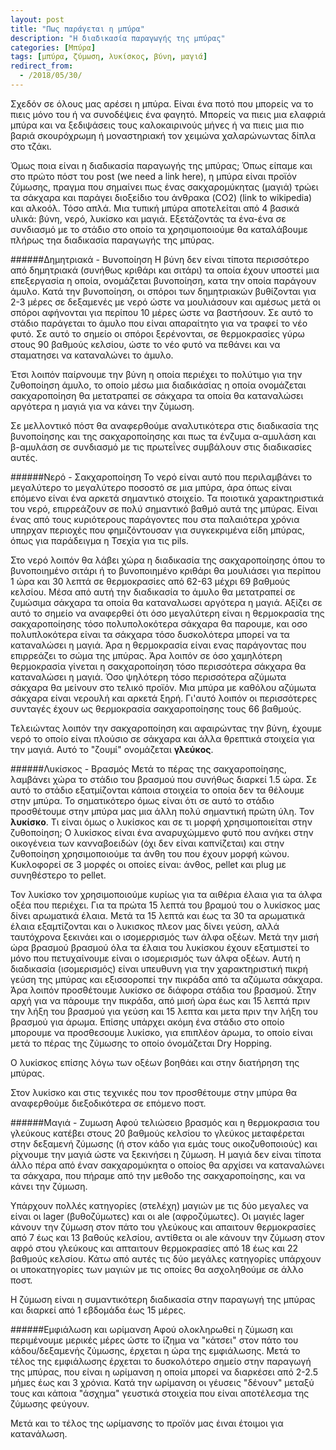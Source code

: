 ```yaml
---
layout: post
title: "Πως παράγεται η μπύρα"
description: "Η διαδικασία παραγωγής της μπύρας"
categories: [Μπύρα]
tags: [μπύρα, ζύμωση, λυκίσκος, βύνη, μαγιά]
redirect_from:
  - /2018/05/30/
---
```


Σχεδόν σε όλους μας αρέσει η μπύρα. Είναι ένα ποτό που μπορείς να το πιεις μόνο του ή να συνοδέψεις ένα φαγητό.
Μπορείς να πιεις μια ελαφριά μπύρα και να ξεδιψάσεις τους καλοκαιρινούς μήνες ή να πιεις μια πιο βαριά σκουρόχρωμη ή μοναστηριακή τον χειμώνα χαλαρώνωντας δίπλα στο τζάκι.

Όμως ποια είναι η διαδικασία παραγωγής της μπύρας; Όπως είπαμε και στο πρώτο πόστ του post (we need a link here), η μπύρα είναι προϊόν ζύμωσης, 
πραγμα που σημαίνει πως ένας σακχαρομύκητας (μαγιά) τρώει τα σάκχαρα και παράγει διοξείδιο του άνθρακα (CO2) (link to wikipedia) και αλκοόλ. Τόσο απλά.
Μια τυπική μπύρα αποτελείται από 4 βασικά υλικά: βύνη, νερό, λυκίσκο και μαγιά. Εξετάζοντάς τα ένα-ένα σε συνδιασμό με το στάδιο στο οποίο τα χρησιμοποιούμε θα καταλάβουμε πλήρως τηα διαδικασία παραγωγής της μπύρας.

######Δημητριακά - Βυνοποίηση
Η βύνη δεν είναι τίποτα περισσότερο από δημητριακά (συνήθως κριθάρι και σιτάρι) τα οποία έχουν υποστεί μια επεξεργασία η οποία, ονομάζεται βυνοποίηση, κατα την οποία παράγουν άμυλο.
Κατά την βυνοποίηση, οι σπόροι των δημητριακών βυθίζονται για 2-3 μέρες σε δεξαμενές με νερό ώστε να μουλιάσουν και αμέσως μετά οι σπόροι αφήνονται για περίπου 10 μέρες ώστε να βαστήσουν. 
Σε αυτό το στάδιο παράγεται το άμυλο που είναι απαραίτητο για να τραφεί το νέο φυτό. 
Σε αυτό το σημείο οι σπόροι ξερένονται, σε θερμοκρασίες γύρω στους 90 βαθμούς κελσίου, ώστε το νέο φυτό να πεθάνει και να σταματησει να καταναλώνει το άμυλο.

Έτσι λοιπόν παίρνουμε την βύνη η οποία περιέχει το πολύτιμο για την ζυθοποίηση άμυλο, 
το οποίο μέσω μια διαδικάσίας η οποία ονομάζεται σακχαροποίηση θα μετατραπεί σε σάκχαρα τα οποία θα καταναλώσει αργότερα η μαγιά για να κάνει την ζύμωση.

Σε μελλοντικό πόστ θα αναφερθούμε αναλυτικότερα στις διαδικασία της βυνοποίησης και της σακχαροποίησης και πως τα ένζυμα α-αμυλάση και β-αμυλάση σε συνδιασμό με τις πρωτεΐνες συμβάλουν στις διαδικασίες αυτές. 

######Νερό - Σακχαροποίηση
Το νερό είναι αυτό που περιλαμβάνει το μεγαλύτερο το μεγαλύτερο ποσοστό σε μια μπύρα, άρα όπως είναι επόμενο είναι ένα αρκετά σημαντικό στοιχείο. 
Τα ποιοτικά χαρακτηριστικά του νερό, επιρρεάζουν σε πολύ σημαντικό βαθμό αυτά της μπύρας. 
Είναι ένας από τους κυριότερους παράγοντες που στα παλαιότερα χρόνια υπηρχαν περιοχές που φημιζόντουσαν για συγκεκριμένα είδη μπύρας, όπως για παράδειγμα η Τσεχία για τις pils.

Στο νερό λοιπόν θα λάβει χώρα η διαδικασία της σακχαροποίησης όπου το βυνοποιημένο σιτάρι ή το βυνοποιημένο κριθάρι θα μουλιάσει για περίπου 1 ώρα και 30 λεπτά σε θερμοκρασίες από 62-63 μέχρι 69 βαθμούς κελσίου. 
Μέσα από αυτή την διαδικασία το άμυλο θα μετατραπεί σε ζυμώσιμα σάκχαρα τα οποία θα καταναλωσει αργότερα η μαγιά. 
Αξίζει σε αυτό το σημείο να αναφερθεί ότι όσο μεγαλύτερη είναι η θερμοκρασία της σακχαροποίησης τόσο πολυπολοκότερα σάκχαρα θα παρουμε, και οσο πολυπλοκότερα είναι τα σάκχαρα τόσο δυσκολότερα μπορεί να τα καταναλώσει η μαγιά. 
Άρα η θερμοκρασία είναι ενας παράγοντας που επιρρεάζει το σώμα της μπύρας. Άρα λοιπόν σε όσο χαμηλότερη θερμοκρασία γίνεται η σακχαροποίηση τόσο περισσότερα σάκχαρα θα καταναλώσει η μαγιά. 
Όσο ψηλότερη τόσο περισσότερα αζύμωτα σάκχαρα θα μείνουν στο τελικό προϊόν. Μια μπύρα με καθόλου αζύμωτα σάκχαρα είναι νερουλή και αρκετά ξηρή. 
Γι'αυτό λοιπόν οι περισσότερες συνταγές έχουν ως θερμοκρασία σακχαροποίησης τους 66 βαθμούς.   

Τελειώντας λοιπόν την σακχαροποίηση και αφαιρώντας την βύνη, έχουμε νερό το οποίο είναι πλούσιο σε σάκχαρα και άλλα θρεπτικά στοιχεία για την μαγιά. Αυτό το "ζουμί" ονομάζεται **γλεύκος**.

######Λυκίσκος - Βρασμός
Μετά το πέρας της σακχαροποίησης, λαμβάνει χώρα το στάδιο του βρασμού που συνήθως διαρκεί 1.5 ώρα. Σε αυτό το στάδιο εξατμίζονται κάποια στοιχεία το οποία δεν τα θέλουμε στην μπύρα. 
Το σηματικότερο όμως είναι ότι σε αυτό το στάδιο προσθέτουμε στην μπύρα μας μια άλλη πολύ σημαντική πρώτη ύλη. Τον **λυκίσκο**.
Τι είναι όμως ο λυκίσκος και σε τι μορφή χρησιμοποιείται στην ζυθοποίηση; 
Ο λυκίσκος είναι ένα αναρυχώμμενο φυτό που ανήκει στην οικογένεια των κανναβοειδών (όχι δεν είναι καπνίζεται) και στην ζυθοποίηση χρησιμοποιούμε τα άνθη του που έχουν μορφή κώνου. 
Κυκλοφορεί σε 3 μορφές οι οποίες είναι: άνθος, pellet και plug με συνηθέστερο το pellet.

Τον λυκίσκο τον χρησιμοποιούμε κυρίως για τα αιθέρια έλαια για τα άλφα οξέα που περιέχει. Για τα πρώτα 15 λεπτά του βραμού του ο λυκίσκος μας δίνει αρωματικά έλαια. Μετά τα 15 λεπτά και έως τα 30 τα αρωματικά έλαια εξαμτίζονται και ο λυκισκος πλεον μας δίνει γεύση, αλλά ταυτόχρονα ξεκινάει και ο ισομερρισμός των άλφα οξέων. 
Μετά την μισή ώρα βρασμού βρασμού όλα τα έλαια του λυκίσκου έχουν εξατμιστεί το μόνο που πετυχαίνουμε είναι ο ισομερισμός των άλφα οξέων. 
Αυτή η διαδικασία (ισομερισμός) είναι υπευθυνη για την χαρακτηριστική πικρή γεύση της μπύρας και εξισσοροπεί την πικράδα από τα αζύμωτα σάκχαρα.
Άρα λοιπόν προσθέτουμε λυκίσκο σε διάφορα στάδια του βρασμού. 
Στην αρχή για να πάρουμε την πικράδα, από μισή ώρα έως και 15 λεπτά πριν την λήξη του βρασμού για γεύση και 15 λεπτα και μετα πριν την λήξη του βρασμού για άρωμα.
Επίσης υπάρχει ακόμη ένα στάδιο στο οποίο μπορουμε να προσθεσουμε λυκίσκο, για επιπλέον άρωμα, το οποίο είναι μετά το πέρας της ζύμωσης το οποίο όνομάζεται Dry Hopping.

Ο λυκίσκος επίσης λόγω των οξέων βοηθάει και στην διατήρηση της μπύρας.

Στον λυκίσκο και στις τεχνικές που τον προσθέτουμε στην μπύρα θα αναφερθούμε διεξοδικότερα σε επόμενο ποστ.
 
######Μαγιά - Ζυμωση
Αφού τελιώσειο βρασμός και η θερμοκρασια του γλεύκους κατέβει στους 20 βαθμούς κελσίου το γλεύκος μεταφέρεται στην δεξαμενή ζύμωσης (ή στον κάδο για εμάς τους οικοζυθοποιούς) 
και ρίχνουμε την μαγιά ώστε να ξεκινήσει η ζύμωση.
Η μαγιά δεν είναι τίποτα άλλο πέρα από έναν σακχαρομύκητα ο οποίος θα αρχίσει να καταναλώνει τα σάκχαρα, που πήραμε από την μεθοδο της σακχαροποίησης, και να κάνει την ζύμωση.

Υπάρχουν πολλές κατηγορίες (στελέχη) μαγιών με τις δύο μεγαλες να είναι οι lager (βυθοζύμωτες) και οι ale (αφροζύμωτες). 
Οι μαγιές lager κάνουν την ζύμωση στον πάτο του γλεύκους και απαιτουν θερμοκρασίες από 7 έως και 13 βαθούς κελσίου, 
αντίθετα οι ale κάνουν την ζύμωση στον αφρό στου γλεύκους και απταιτουν θερμοκρασίες από 18 έως και 22 βαθμούς κελσίου.
Κάτω από αυτές τις δύο μεγάλες κατηγορίες υπάρχουν οι υποκατηγορίες των μαγιών με τις οποίες θα ασχοληθούμε σε άλλο ποστ.

Η ζύμωση είναι η συμαντικότερη διαδικασία στην παραγωγή της μπύρας και διαρκεί από 1 εβδομάδα έως 15 μέρες. 

######Εμφιάλωση και ωρίμανση
Αφού ολοκληρωθεί η ζύμωση και περιμένουμε μερικές μέρες ώστε το ίζημα να "κάτσει" στον πάτο του κάδου/δεξαμενής ζύμωσης, έρχεται η ώρα της εμφιάλωσης. 
Μετά το τέλος της εμφιάλωσης έρχεται το δυσκολότερο σημείο στην παραγωγή της μπύρας, που είναι η ωρίμανση η οποία μπορεί να διαρκέσει από 2-2.5 μήμες έως και 3 χρόνια. 
Κατά την ωρίμανση οι γέυσεις "δένουν" μεταξύ τους και κάποια "άσχημα" γευστικά στοιχεία που είναι αποτέλεσμα της ζύμωσης φεύγουν.

Μετά και το τέλος της ωρίμανσης το προϊόν μας έιναι έτοιμοι για κατανάλωση.  
